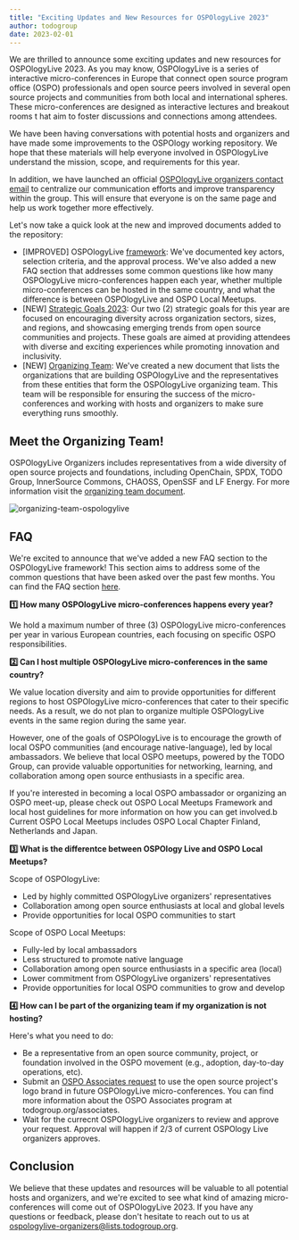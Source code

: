 ```yaml
---
title: "Exciting Updates and New Resources for OSPOlogyLive 2023"
author: todogroup
date: 2023-02-01
---
```

We are thrilled to announce some exciting updates and new resources for OSPOlogyLive 2023. As you may know, OSPOlogyLive is a series of 
interactive micro-conferences in Europe that connect open source program office (OSPO) professionals and open source peers involved in several open source 
projects and communities from both local and international spheres. These micro-conferences are designed as interactive lectures and breakout rooms t
hat aim to foster discussions and connections among attendees.

We have been having conversations with potential hosts and organizers and have made some improvements to the OSPOlogy working repository. 
We hope that these materials will help everyone involved in OSPOlogyLive understand the mission, scope, and requirements for this year.

In addition, we have launched an official [OSPOlogyLive organizers contact email](mailto:ospologylive-organizers@lists.todogroup.org) to centralize our communication efforts and improve transparency 
within the group. This will ensure that everyone is on the same page and help us work together more effectively.

Let's now take a quick look at the new and improved documents added to the repository:

* [IMPROVED] OSPOlogyLive [framework](https://github.com/todogroup/ospology/blob/main/ospology-live/framework.md): We've documented key actors, selection criteria, and the approval process. We've also added a new FAQ 
section that addresses some common questions like how many OSPOlogyLive micro-conferences happen each year, whether multiple micro-conferences can be hosted in the same country, and what the difference is between OSPOlogyLive and OSPO Local Meetups.
* [NEW] [Strategic Goals 2023](https://github.com/todogroup/ospology/blob/main/ospology-live/strategic-goals/2023.md#ospology-live-mission--strategic-goals): Our two (2) strategic goals for this year are focused on encouraging diversity across organization sectors, sizes, 
and regions, and showcasing emerging trends from open source communities and projects. These goals are aimed at providing attendees with diverse and exciting experiences while promoting innovation and inclusivity.
* [NEW] [Organizing Team](https://github.com/todogroup/ospology/blob/main/ospology-live/organizing-team.md): We've created a new document that lists the organizations that are building OSPOlogyLive and the representatives from 
these entities that form the OSPOlogyLive organizing team. This team will be responsible for ensuring the success of the micro-conferences and working with hosts and organizers to make sure everything runs smoothly.

## Meet the Organizing Team!

OSPOlogyLive Organizers includes representatives from a wide diversity of open source projects and foundations, including OpenChain, SPDX, TODO Group, InnerSource Commons, CHAOSS, OpenSSF and LF Energy. 
For more information visit the [organizing team document](https://github.com/todogroup/ospology/blob/main/ospology-live/organizing-team.md).

![organizing-team-ospologylive](https://user-images.githubusercontent.com/43671777/222422059-7da558d7-797f-493c-a202-91a7a4b09d7c.png)


## FAQ

We're excited to announce that we've added a new FAQ section to the OSPOlogyLive framework! This section aims to address some of the common questions that 
have been asked over the past few months. You can find the FAQ section [here](https://github.com/todogroup/ospology/blob/main/ospology-live/framework.md#faq).

**1️⃣ How many OSPOlogyLive micro-conferences happens every year?**

We hold a maximum number of three (3) OSPOlogyLive micro-conferences per year in various European countries, each focusing on specific OSPO responsibilities.

**2️⃣ Can I host multiple OSPOlogyLive micro-conferences in the same country?**

We value location diversity and aim to provide opportunities for different regions to host OSPOlogyLive micro-conferences that cater to their specific needs. As a result, we do not plan to organize multiple OSPOlogyLive events in the same region during the same year.

However, one of the goals of OSPOlogyLive is to encourage the growth of local OSPO communities (and encourage native-language), led by local ambassadors. We believe that local OSPO meetups, powered by the TODO Group, can provide valuable opportunities for networking, learning, and collaboration among open source enthusiasts in a specific area.

If you're interested in becoming a local OSPO ambassador or organizing an OSPO meet-up, please check out OSPO Local Meetups Framework and local host guidelines for more information on how you can get involved.b Current OSPO Local Meetups includes OSPO Local Chapter Finland, Netherlands and Japan.

**3️⃣ What is the differentce between OSPOlogy Live and OSPO Local Meetups?**

Scope of OSPOlogyLive:

* Led by highly committed OSPOlogyLive organizers' representatives
* Collaboration among open source enthusiasts at local and global levels
* Provide opportunities for local OSPO communities to start

Scope of OSPO Local Meetups:

* Fully-led by local ambassadors
* Less structured to promote native language
* Collaboration among open source enthusiasts in a specific area (local)
* Lower commitment from OSPOlogyLive organizers' representatives
* Provide opportunities for local OSPO communities to grow and develop

**4️⃣ How can I be part of the organizing team if my organization is not hosting?**

Here's what you need to do:

* Be a representative from an open source community, project, or foundation involved in the OSPO movement (e.g., adoption, day-to-day operations, etc).
* Submit an [OSPO Associates request](https://github.com/todogroup/ospolandscape/issues/new/choose) to use the open source project's logo brand in future OSPOlogyLive micro-conferences. You can find more information about the OSPO Associates program at todogroup.org/associates.
* Wait for the currecnt OSPOlogyLive organizers to review and approve your request. Approval will happen if 2/3 of current OSPOlogy Live organizers approves.

## Conclusion

We believe that these updates and resources will be valuable to all potential hosts and organizers, and we're excited to see what kind of amazing 
micro-conferences will come out of OSPOlogyLive 2023. If you have any questions or feedback, please don't hesitate to reach out to us at ospologylive-organizers@lists.todogroup.org.
